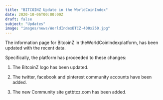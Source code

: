 ```yaml
---
title: "BITCOINZ Update in the WorldCoinIndex"
date: 2020-10-06T00:00:00Z
draft: false
subject: "Updates"
image: "images/news/WorldIndexBTCZ-400x250.jpg"
---
```


The information page for BitcoinZ in theWorldCoinIndexplatform, has been updated with the recent data.

Specifically, the platform has proceeded to these changes:

1) The BitcoinZ logo has been updated.

2) The twitter, facebook and pinterest community accounts have been added.

3) The new Community site getbtcz.com has been added.
